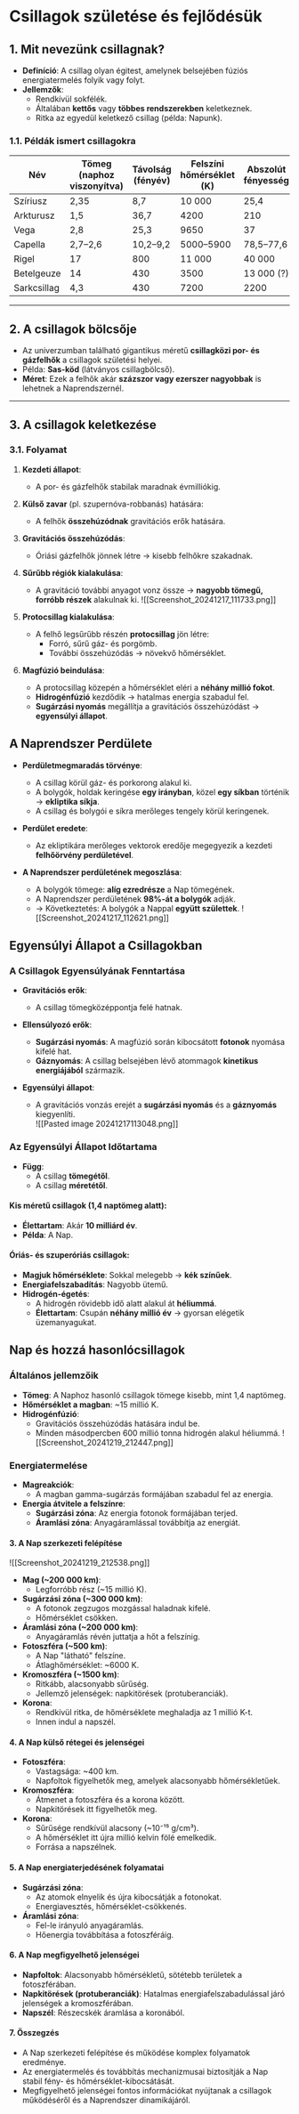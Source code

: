 # Csillagok születése és fejlődésük

## 1. Mit nevezünk csillagnak?
- **Definíció**: A csillag olyan égitest, amelynek belsejében fúziós energiatermelés folyik vagy folyt.
- **Jellemzők**:
  - Rendkívül sokfélék.
  - Általában **kettős** vagy **többes rendszerekben** keletkeznek.
  - Ritka az egyedül keletkező csillag (példa: Napunk).

### 1.1. Példák ismert csillagokra
| **Név**         | **Tömeg (naphoz viszonyítva)** | **Távolság (fényév)** | **Felszíni hőmérséklet (K)** | **Abszolút fényesség** |
|------------------|-------------------------------|----------------------|-----------------------------|------------------------|
| Szíriusz        | 2,35                          | 8,7                  | 10 000                      | 25,4                   |
| Arkturusz       | 1,5                           | 36,7                 | 4200                        | 210                    |
| Vega            | 2,8                           | 25,3                 | 9650                        | 37                     |
| Capella         | 2,7–2,6                       | 10,2–9,2             | 5000–5900                   | 78,5–77,6              |
| Rigel           | 17                            | 800                  | 11 000                      | 40 000                 |
| Betelgeuze      | 14                            | 430                  | 3500                        | 13 000 (?)             |
| Sarkcsillag     | 4,3                           | 430                  | 7200                        | 2200                   |

---

## 2. A csillagok bölcsője
- Az univerzumban található gigantikus méretű **csillagközi por- és gázfelhők** a csillagok születési helyei.
- Példa: **Sas-köd** (látványos csillagbölcső).
- **Méret**: Ezek a felhők akár **százszor vagy ezerszer nagyobbak** is lehetnek a Naprendszernél.

---

## 3. A csillagok keletkezése

### 3.1. Folyamat
1. **Kezdeti állapot**:
   - A por- és gázfelhők stabilak maradnak évmilliókig.
2. **Külső zavar** (pl. szupernóva-robbanás) hatására:
   - A felhők **összehúzódnak** gravitációs erők hatására.
3. **Gravitációs összehúzódás**:
   - Óriási gázfelhők jönnek létre → kisebb felhőkre szakadnak.
4. **Sűrűbb régiók kialakulása**:
   - A gravitáció további anyagot vonz össze → **nagyobb tömegű, forróbb részek** alakulnak ki.
![[Screenshot_20241217_111733.png]]

1. **Protocsillag kialakulása**:
   - A felhő legsűrűbb részén **protocsillag** jön létre:
     - Forró, sűrű gáz- és porgömb.
     - További összehúzódás → növekvő hőmérséklet.
2. **Magfúzió beindulása**:
   - A protocsillag közepén a hőmérséklet eléri a **néhány millió fokot**.
   - **Hidrogénfúzió** kezdődik → hatalmas energia szabadul fel.
   - **Sugárzási nyomás** megállítja a gravitációs összehúzódást → **egyensúlyi állapot**.

## A Naprendszer Perdülete

- **Perdületmegmaradás törvénye**:  
  - A csillag körül gáz- és porkorong alakul ki.  
  - A bolygók, holdak keringése **egy irányban**, közel **egy síkban** történik → **ekliptika síkja**.  
  - A csillag és bolygói e síkra merőleges tengely körül keringenek.  

- **Perdület eredete**:
  - Az ekliptikára merőleges vektorok eredője megegyezik a kezdeti **felhőörvény perdületével**.  

- **A Naprendszer perdületének megoszlása**:
  - A bolygók tömege: **alíg ezredrésze** a Nap tömegének.  
  - A Naprendszer perdületének **98%-át a bolygók** adják.  
  - → Következtetés: A bolygók a Nappal **együtt születtek**.
![[Screenshot_20241217_112621.png]]
## Egyensúlyi Állapot a Csillagokban

### A Csillagok Egyensúlyának Fenntartása

- **Gravitációs erők**:  
  - A csillag tömegközéppontja felé hatnak.  

- **Ellensúlyozó erők**:
  - **Sugárzási nyomás**: A magfúzió során kibocsátott **fotonok** nyomása kifelé hat.  
  - **Gáznyomás**: A csillag belsejében lévő atommagok **kinetikus energiájából** származik.  

- **Egyensúlyi állapot**:  
  - A gravitációs vonzás erejét a **sugárzási nyomás** és a **gáznyomás** kiegyenlíti.  
![[Pasted image 20241217113048.png]]  
### Az Egyensúlyi Állapot Időtartama

- **Függ**:  
  - A csillag **tömegétől**.  
  - A csillag **méretétől**.  

#### Kis méretű csillagok (1,4 naptömeg alatt):
- **Élettartam**: Akár **10 milliárd év**.  
- **Példa**: A Nap.

#### Óriás- és szuperóriás csillagok:
- **Magjuk hőmérséklete**: Sokkal melegebb → **kék színűek**.  
- **Energiafelszabadítás**: Nagyobb ütemű.  
- **Hidrogén-égetés**:  
  - A hidrogén rövidebb idő alatt alakul át **héliummá**.  
  - **Élettartam**: Csupán **néhány millió év** → gyorsan elégetik üzemanyagukat.  
## Nap és hozzá hasonlócsillagok

### Általános jellemzőik
- **Tömeg**: A Naphoz hasonló csillagok tömege kisebb, mint 1,4 naptömeg.
- **Hőmérséklet a magban**: ~15 millió K.
- **Hidrogénfúzió**:
    - Gravitációs összehúzódás hatására indul be.
    - Minden másodpercben 600 millió tonna hidrogén alakul héliummá.
![[Screenshot_20241219_212447.png]]
### Energiatermelése

- **Magreakciók**:
    - A magban gamma-sugárzás formájában szabadul fel az energia.
- **Energia átvitele a felszínre**:
    - **Sugárzási zóna**: Az energia fotonok formájában terjed.
    - **Áramlási zóna**: Anyagáramlással továbbítja az energiát.

#### 3. **A Nap szerkezeti felépítése**
![[Screenshot_20241219_212538.png]]
- **Mag (~200 000 km)**:
    - Legforróbb rész (~15 millió K).
- **Sugárzási zóna (~300 000 km)**:
    - A fotonok zegzugos mozgással haladnak kifelé.
    - Hőmérséklet csökken.
- **Áramlási zóna (~200 000 km)**:
    - Anyagáramlás révén juttatja a hőt a felszínig.
- **Fotoszféra (~500 km)**:
    - A Nap "látható" felszíne.
    - Átlaghőmérséklet: ~6000 K.
- **Kromoszféra (~1500 km)**:
    - Ritkább, alacsonyabb sűrűség.
    - Jellemző jelenségek: napkitörések (protuberanciák).
- **Korona**:
    - Rendkívül ritka, de hőmérséklete meghaladja az 1 millió K-t.
    - Innen indul a napszél.

#### 4. **A Nap külső rétegei és jelenségei**

- **Fotoszféra**:
    - Vastagsága: ~400 km.
    - Napfoltok figyelhetők meg, amelyek alacsonyabb hőmérsékletűek.
- **Kromoszféra**:
    - Átmenet a fotoszféra és a korona között.
    - Napkitörések itt figyelhetők meg.
- **Korona**:
    - Sűrűsége rendkívül alacsony (~10⁻¹⁵ g/cm³).
    - A hőmérséklet itt újra millió kelvin fölé emelkedik.
    - Forrása a napszélnek.

#### 5. **A Nap energiaterjedésének folyamatai**

- **Sugárzási zóna**:
    - Az atomok elnyelik és újra kibocsátják a fotonokat.
    - Energiavesztés, hőmérséklet-csökkenés.
- **Áramlási zóna**:
    - Fel-le irányuló anyagáramlás.
    - Hőenergia továbbítása a fotoszféráig.

#### 6. **A Nap megfigyelhető jelenségei**

- **Napfoltok**: Alacsonyabb hőmérsékletű, sötétebb területek a fotoszférában.
- **Napkitörések (protuberanciák)**: Hatalmas energiafelszabadulással járó jelenségek a kromoszférában.
- **Napszél**: Részecskék áramlása a koronából.

#### 7. **Összegzés**

- A Nap szerkezeti felépítése és működése komplex folyamatok eredménye.
- Az energiatermelés és továbbítás mechanizmusai biztosítják a Nap stabil fény- és hőmérséklet-kibocsátását.
- Megfigyelhető jelenségei fontos információkat nyújtanak a csillagok működéséről és a Naprendszer dinamikájáról.

